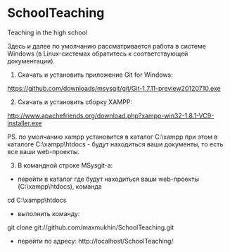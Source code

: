 SchoolTeaching
==============

Teaching in the high school

Здесь и далее по умолчанию рассматривается работа в системе Windows (в Linux-системах обратитесь к соответствующей документации).

1) Скачать и установить приложение Git for Windows:

https://github.com/downloads/msysgit/git/Git-1.7.11-preview20120710.exe

2) Скачать и установить сборку XAMPP:

http://www.apachefriends.org/download.php?xampp-win32-1.8.1-VC9-installer.exe

PS. по умолчанию xampp установится в каталог C:\xampp
при этом в каталоге C:\xampp\htdocs - будут находиться ваши документы, то есть все ваши web-проекты.

3) В командной строке MSysgit-а:
 - перейти в каталог где будут находиться ваши web-проекты (C:\xampp\htdocs), команда

cd C:\xampp\htdocs

 - выполнить команду:

git clone git://github.com/maxmukhin/SchoolTeaching.git

 - перейти по адресу:
http://localhost/SchoolTeaching/

